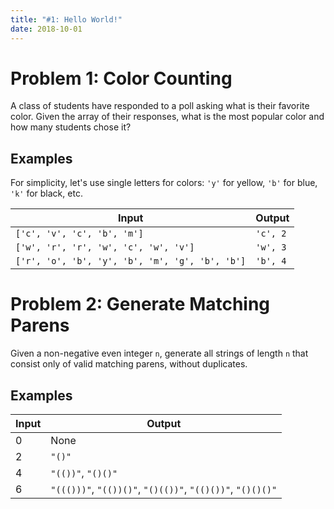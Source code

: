 ```yaml
---
title: "#1: Hello World!"
date: 2018-10-01
---
```


# Problem 1: Color Counting

A class of students have responded to a poll asking what is their favorite color. Given the array of their responses, what is the most popular color and how many students chose it?

## Examples
For simplicity, let's use single letters for colors: `'y'` for yellow, `'b'` for blue, `'k'` for black, etc.

| Input                                            | Output   |
|--------------------------------------------------|----------|
| `['c', 'v', 'c', 'b', 'm']`                      | `'c', 2` |
| `['w', 'r', 'r', 'w', 'c', 'w', 'v']`            | `'w', 3` |
| `['r', 'o', 'b', 'y', 'b', 'm', 'g', 'b', 'b']`  | `'b', 4` |


# Problem 2: Generate Matching Parens

Given a non-negative even integer `n`, generate all strings of length `n` that consist only of valid matching parens, without duplicates.

## Examples

| Input | Output                                                     |
|-------|------------------------------------------------------------|
| 0     | None                                                       |
| 2     | `"()"`                                                     |
| 4     | `"(())"`, `"()()"`                                         |
| 6     | `"((()))"`, `"(())()"`, `"()(())"`, `"(()())"`, `"()()()"` |
